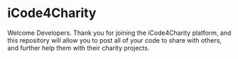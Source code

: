 # iCode4Charity
Welcome Developers. Thank you for joining the iCode4Charity platform, and this repository will allow you to post all of your code to share with others, and further help them with their charity projects.
